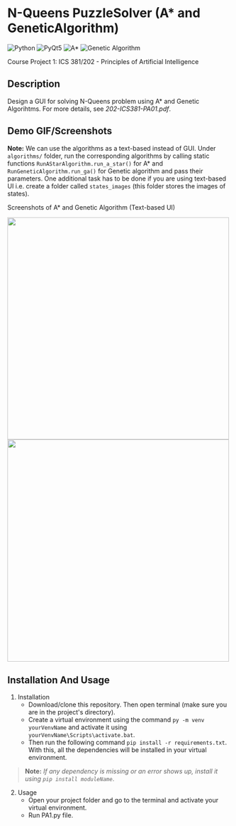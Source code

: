 # N-Queens PuzzleSolver (A* and GeneticAlgorithm) 
   ![Python](https://img.shields.io/badge/-Python-black?style=flat&logo=python)
   ![PyQt5](https://img.shields.io/badge/-PyQt5-black?style=flat&logo=qt)
   ![A*](https://img.shields.io/badge/-A*%20Algorithm-f0806c?style=flat)
   ![Genetic Algorithm](https://img.shields.io/badge/-Genetic%20Algorithm-g0806c?style=flat)
   
   Course Project 1: ICS 381/202 - Principles of Artificial Intelligence
   
## Description
   Design a GUI for solving N-Queens problem using A* and Genetic Algorihtms. For more details, see *202-ICS381-PA01.pdf*.
   
## Demo GIF/Screenshots
   
   
   **Note:** We can use the algorithms as a text-based instead of GUI. Under ````algorithms/```` folder, run the corresponding algorithms by calling static functions
   ````RunAStarAlgorithm.run_a_star()```` for A* and ````RunGeneticAlgorithm.run_ga()```` for Genetic algorithm and pass their parameters. One additional task has to be done
   if you are using text-based UI i.e. create a folder called ````states_images```` (this folder stores the images of states).
   
   Screenshots of A* and Genetic Algorithm (Text-based UI)
   
   <img src="readme_res//TextBasedUI-AStar.png" width="500"/>
   
   <img src="readme_res//TextBasedUI-GeneticAlgorithm.png" width="500"/>
   
   
   


## Installation And Usage
1. Installation
   - Download/clone this repository. Then open terminal (make sure you are in the project's directory).
   - Create a virtual environment using the command ````py -m venv yourVenvName```` and activate it using ````yourVenvName\Scripts\activate.bat````.
   - Then run the following command ````pip install -r requirements.txt````. With this, all the dependencies will be installed in your virtual environment. 
> **Note:** *If any dependency is missing or an error shows up, install it using ````pip install moduleName````*.

2. Usage
   - Open your project folder and go to the terminal and activate your virtual environment. 
   - Run PA1.py file.
